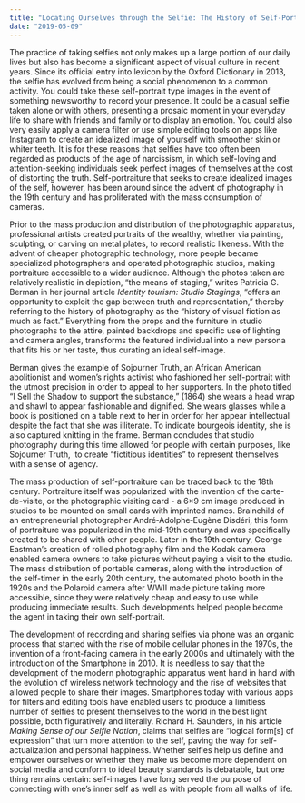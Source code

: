 ```yaml
---
title: "Locating Ourselves through the Selfie: The History of Self-Portraiture"
date: "2019-05-09"
---
```


The practice of taking selfies not only makes up a large portion of our daily lives but also has become a significant aspect of visual culture in recent years. Since its official entry into lexicon by the Oxford Dictionary in 2013, the selfie has evolved from being a social phenomenon to a common activity. You could take these self-portrait type images in the event of something newsworthy to record your presence. It could be a casual selfie taken alone or with others, presenting a prosaic moment in your everyday life to share with friends and family or to display an emotion. You could also very easily apply a camera filter or use simple editing tools on apps like Instagram to create an idealized image of yourself with smoother skin or whiter teeth. It is for these reasons that selfies have too often been regarded as products of the age of narcissism, in which self-loving and attention-seeking individuals seek perfect images of themselves at the cost of distorting the truth. Self-portraiture that seeks to create idealized images of the self, however, has been around since the advent of photography in the 19th century and has proliferated with the mass consumption of cameras.

Prior to the mass production and distribution of the photographic apparatus, professional artists created portraits of the wealthy, whether via painting, sculpting, or carving on metal plates, to record realistic likeness. With the advent of cheaper photographic technology, more people became specialized photographers and operated photographic studios, making portraiture accessible to a wider audience. Although the photos taken are relatively realistic in depiction, “the means of staging,” writes Patricia G. Berman in her journal article _Identity tourism: Studio Stagings_, “offers an opportunity to exploit the gap between truth and representation,” thereby referring to the history of photography as the “history of visual fiction as much as fact.” Everything from the props and the furniture in studio photographs to the attire, painted backdrops and specific use of lighting and camera angles, transforms the featured individual into a new persona that fits his or her taste, thus curating an ideal self-image.

Berman gives the example of Sojourner Truth, an African American abolitionist and women’s rights activist who fashioned her self-portrait with the utmost precision in order to appeal to her supporters. In the photo titled “I Sell the Shadow to support the substance,” (1864) she wears a head wrap and shawl to appear fashionable and dignified. She wears glasses while a book is positioned on a table next to her in order for her appear intellectual despite the fact that she was illiterate. To indicate bourgeois identity, she is also captured knitting in the frame. Berman concludes that studio photography during this time allowed for people with certain purposes, like Sojourner Truth,  to create “fictitious identities” to represent themselves with a sense of agency.

The mass production of self-portraiture can be traced back to the 18th century. Portraiture itself was popularized with the invention of the carte-de-visite, or the photographic visiting card - a 6×9 cm image produced in studios to be mounted on small cards with imprinted names. Brainchild of an entrepreneurial photographer André‐Adolphe‐Eugène Disdéri, this form of portraiture was popularized in the mid-19th century and was specifically created to be shared with other people. Later in the 19th century, George Eastman’s creation of rolled photography film and the Kodak camera enabled camera owners to take pictures without paying a visit to the studio. The mass distribution of portable cameras, along with the introduction of the self-timer in the early 20th century, the automated photo booth in the 1920s and the Polaroid camera after WWII made picture taking more accessible, since they were relatively cheap and easy to use while producing immediate results. Such developments helped people become the agent in taking their own self-portrait.

The development of recording and sharing selfies via phone was an organic process that started with the rise of mobile cellular phones in the 1970s, the invention of a front-facing camera in the early 2000s and ultimately with the introduction of the Smartphone in 2010. It is needless to say that the development of the modern photographic apparatus went hand in hand with the evolution of wireless network technology and the rise of websites that allowed people to share their images. Smartphones today with various apps for filters and editing tools have enabled users to produce a limitless number of selfies to present themselves to the world in the best light possible, both figuratively and literally. Richard H. Saunders, in his article _Making Sense of our Selfie Nation_, claims that selfies are “logical form\[s\] of expression” that turn more attention to the self, paving the way for self-actualization and personal happiness. Whether selfies help us define and empower ourselves or whether they make us become more dependent on social media and conform to ideal beauty standards is debatable, but one thing remains certain: self-images have long served the purpose of connecting with one’s inner self as well as with people from all walks of life.
